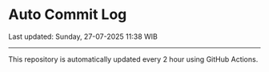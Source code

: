 # Auto Commit Log

Last updated: Sunday, 27-07-2025 11:38 WIB

---

This repository is automatically updated every 2 hour using GitHub Actions.
